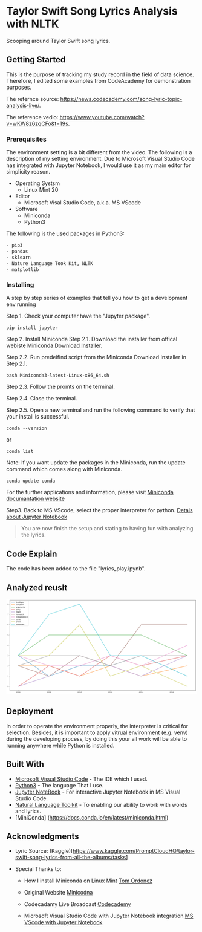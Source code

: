 # Taylor Swift Song Lyrics Analysis with NLTK

Scooping around Taylor Swift song lyrics.

## Getting Started

This is the purpose of tracking my study record in the field of data science. Therefore, I edited some examples from CodeAcademy for demonstration purposes.

The refernce source: <https://news.codecademy.com/song-lyric-topic-analysis-live/>.

The reference vedio: <https://www.youtube.com/watch?v=wKW8z6zqCFo&t=19s>.

### Prerequisites

The environment setting is a bit different from the video.
The following is a description of my setting environment.
Due to Microsoft Visual Studio Code has integrated with Jupyter Notebook, I would use it as my main editor for simplicity reason.

- Operating Systsm
  - Linux Mint 20
- Editor
  - Microsoft Visal Studio Code, a.k.a. MS VScode
- Software
  - Miniconda
  - Python3

The following is the used packages in Python3:

```Python3
- pip3
- pandas
- sklearn
- Nature Language Took Kit, NLTK
- matplotlib
```

### Installing

A step by step series of examples that tell you how to get a development env running

Step 1. Check your computer have the "Jupyter package".

```Command Line
pip install jupyter
```

Step 2. Install Miniconda
Step 2.1. Download the installer from offical webiste [Miniconda Download Installer](https://docs.conda.io/en/latest/miniconda.html#linux-installers).


Step 2.2. Run predeifind script from the Miniconda Download Installer in Step 2.1.

```CMD
bash Miniconda3-latest-Linux-x86_64.sh
```

Step 2.3. Follow the promts on the terminal.

Step 2.4. Close the terminal.

Step 2.5. Open a new terminal and run the following command to verify that your install is successful.

```CMD
conda --version
```

or

```CMD
conda list
```

Note: If you want update the packages in the Miniconda, run the update command which comes along with Miniconda.

```CMD
conda update conda
```

For the further applications and information, please visit [Miniconda documantation website](https://docs.conda.io/projects/conda/en/latest/index.html)

Step3. Back to MS VScode, select the proper interpreter for python. [Detals about Jupyter Notebook](https://code.visualstudio.com/docs/python/jupyter-support)

> You are now finish the setup and stating to having fun with analyzing the lyrics.

## Code Explain

The code has been added to the file "lyrics_play.ipynb".

## Analyzed reuslt
![Taylor Swift lyrics result](tyalorswift_lyrics_result.png "Analyzed result for Taylor Swift lyrics.")

## Deployment

In order to operate the environment properly, the interpreter is critical for selection. Besides, it is important to apply vitrual environment (e.g. venv) during the developing process, by doing this your all work will be able to running anywhere while Python is installed.

## Built With

* [Microsoft Visual Studio Code](https://code.visualstudio.com/) - The IDE which I used.
* [Python3](https://www.python.org/) - The language That I use.
* [Jupyter NoteBook](https://pypi.org/project/jupyter/) - For interactive Jupyter Notebook in MS Visual Studio Code.
* [Natural Language Toolkit](https://www.nltk.org/) - To enabling our ability to work with words and lyrics.
* [MiniConda] (https://docs.conda.io/en/latest/miniconda.html)

## Acknowledgments

* Lyric Source: (Kaggle)[https://www.kaggle.com/PromptCloudHQ/taylor-swift-song-lyrics-from-all-the-albums/tasks]

* Special Thanks to:

  - How I install Miniconda on Linux Mint [Tom Ordonez](https://www.tomordonez.com/install-miniconda-linux/)

  - Original Website [Minicodna](https://docs.conda.io/projects/conda/en/latest/user-guide/install/linux.html)

  - Codecadamy Live Broadcast [Codecademy](https://news.codecademy.com/song-lyric-topic-analysis-live/)

  - Microsoft Visual Studio Code with Jupyter Notebook integration [MS VScode with Jupyter Notebook](https://code.visualstudio.com/docs/python/jupyter-support)